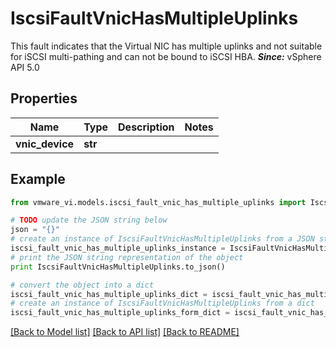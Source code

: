 # IscsiFaultVnicHasMultipleUplinks

This fault indicates that the Virtual NIC has multiple uplinks and not suitable for iSCSI multi-pathing and can not be bound to iSCSI HBA.  ***Since:*** vSphere API 5.0 

## Properties
Name | Type | Description | Notes
------------ | ------------- | ------------- | -------------
**vnic_device** | **str** |  | 

## Example

```python
from vmware_vi.models.iscsi_fault_vnic_has_multiple_uplinks import IscsiFaultVnicHasMultipleUplinks

# TODO update the JSON string below
json = "{}"
# create an instance of IscsiFaultVnicHasMultipleUplinks from a JSON string
iscsi_fault_vnic_has_multiple_uplinks_instance = IscsiFaultVnicHasMultipleUplinks.from_json(json)
# print the JSON string representation of the object
print IscsiFaultVnicHasMultipleUplinks.to_json()

# convert the object into a dict
iscsi_fault_vnic_has_multiple_uplinks_dict = iscsi_fault_vnic_has_multiple_uplinks_instance.to_dict()
# create an instance of IscsiFaultVnicHasMultipleUplinks from a dict
iscsi_fault_vnic_has_multiple_uplinks_form_dict = iscsi_fault_vnic_has_multiple_uplinks.from_dict(iscsi_fault_vnic_has_multiple_uplinks_dict)
```
[[Back to Model list]](../README.md#documentation-for-models) [[Back to API list]](../README.md#documentation-for-api-endpoints) [[Back to README]](../README.md)


